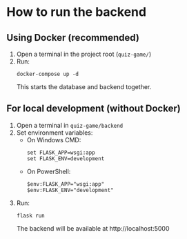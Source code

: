 # How to run the backend

## Using Docker (recommended)
1. Open a terminal in the project root (`quiz-game/`)
2. Run:
   ```
   docker-compose up -d
   ```
   This starts the database and backend together.

## For local development (without Docker)
1. Open a terminal in `quiz-game/backend`
2. Set environment variables:
   - On Windows CMD:
     ```
     set FLASK_APP=wsgi:app
     set FLASK_ENV=development
     ```
   - On PowerShell:
     ```
     $env:FLASK_APP="wsgi:app"
     $env:FLASK_ENV="development"
     ```
3. Run:
   ```
   flask run
   ```
   The backend will be available at http://localhost:5000

